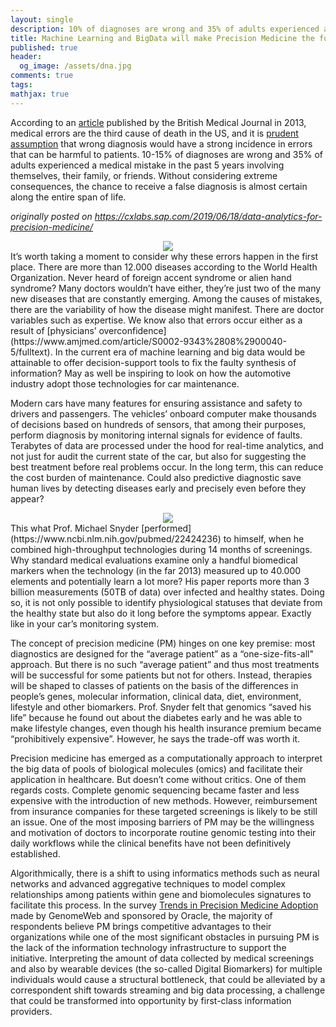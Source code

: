```yaml
---
layout: single
description: 10% of diagnoses are wrong and 35% of adults experienced a medical mistake in the past 5 years. Machine learning and big data might offer decision-support tools to fix the faulty system.
title: Machine Learning and BigData will make Precision Medicine the future of Healthcare
published: true
header:
  og_image: /assets/dna.jpg
comments: true
tags:
mathjax: true
---
```

According to an [article](https://www.bmj.com/content/353/bmj.i2139) published by the British Medical Journal in 2013, medical errors are the third cause of death in the US, and  it is [prudent assumption](https://qualitysafety.bmj.com/content/22/Suppl_2/ii21) that wrong diagnosis would have a strong incidence in errors that can be harmful to patients. 10-15% of diagnoses are wrong and 35% of adults experienced a medical mistake in the past 5 years involving themselves, their family, or friends. Without considering extreme consequences, the chance to receive a false diagnosis is almost certain along the entire span of life.

*originally posted on https://cxlabs.sap.com/2019/06/18/data-analytics-for-precision-medicine/*

<center><img src="{{ site.url }}/assets/causes-of-death.png"/></center>
It’s worth taking a moment to consider why these errors happen in the first place. There are more than 12.000 diseases according to the World Health Organization. Never heard of foreign accent syndrome or alien hand syndrome? Many doctors wouldn’t have either, they’re just two of the many new diseases that are constantly emerging. Among the causes of mistakes, there are the variability of how the disease might manifest. There are doctor variables such as expertise. We know also that errors occur either as a result of [physicians’ overconfidence](https://www.amjmed.com/article/S0002-9343%2808%2900040-5/fulltext). In the current era of machine learning and big data would be attainable to offer decision-support tools to fix the faulty synthesis of information? May as well be inspiring to look on how the automotive industry adopt those technologies for car maintenance.

Modern cars have many features for ensuring assistance and safety to drivers and passengers. The vehicles’ onboard computer make thousands of decisions based on hundreds of sensors, that among their purposes, perform diagnosis by monitoring internal signals for evidence of faults. Terabytes of data are processed under the hood for real-time analytics, and not just for audit the current state of the car, but also for suggesting the best treatment before real problems occur. In the long term, this can reduce the cost burden of maintenance. Could also predictive diagnostic save human lives by detecting diseases early and precisely even before they appear?

<center><img src="{{ site.url }}/assets/snyderome.jpg"/></center>
This what Prof. Michael Snyder [performed](https://www.ncbi.nlm.nih.gov/pubmed/22424236) to himself, when he combined high-throughput technologies during 14 months of screenings. Why standard medical evaluations examine only a handful biomedical markers when the technology (in the far 2013) measured up to 40.000 elements and potentially learn a lot more? His paper reports more than 3 billion measurements (50TB of data) over infected and healthy states.  Doing so, it is not only possible to identify physiological statuses that deviate from the healthy state but also do it long before the symptoms appear. Exactly like in your car’s monitoring system.

The concept of precision medicine (PM) hinges on one key premise: most diagnostics are designed for the “average patient” as a “one-size-fits-all" approach. But there is no such “average patient” and thus most treatments will be successful for some patients but not for others. Instead, therapies will be shaped to classes of patients on the basis of the differences in people’s genes, molecular information, clinical data, diet, environment, lifestyle and other biomarkers. Prof. Snyder felt that genomics “saved his life” because he found out about the diabetes early and he was able to make lifestyle changes, even though his health insurance premium became “prohibitively expensive”. However, he says the trade-off was worth it.

Precision medicine has emerged as a computationally approach to interpret the big data of pools of biological molecules (omics) and facilitate their application in healthcare. But doesn’t come without critics. One of them regards costs. Complete genomic sequencing became faster and less expensive with the introduction of new methods. However, reimbursement from insurance companies for these targeted screenings is likely to be still an issue. One of the most imposing barriers of PM may be the willingness and motivation of doctors to incorporate routine genomic testing into their daily workflows while the clinical benefits have not been definitively established.

Algorithmically, there is a shift to using informatics methods such as neural networks and advanced aggregative techniques to model complex relationships among patients within gene and biomolecules signatures to facilitate this process.
In the survey [Trends in Precision Medicine Adoption](https://go.oracle.com/LP=66444?elqCampaignId=95819) made by GenomeWeb and sponsored by Oracle, the majority of respondents believe PM brings competitive advantages to their organizations while one of the most significant obstacles in pursuing PM is the lack of the information technology infrastructure to support the initiative.
Interpreting the amount of data collected by medical screenings and also by wearable devices (the so-called Digital Biomarkers) for multiple individuals would cause a structural bottleneck, that could be alleviated by a correspondent shift towards streaming and big data processing, a challenge that could be transformed into opportunity by first-class information providers.
